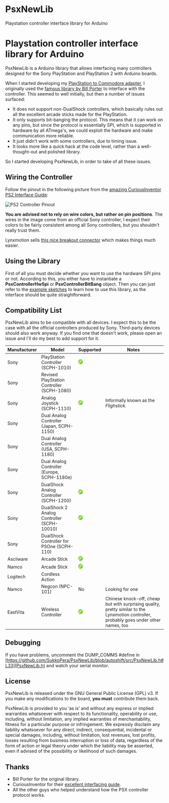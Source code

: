 # PsxNewLib
Playstation controller interface library for Arduino

# Playstation controller interface library for Arduino
PsxNewLib is a Arduino library that allows interfacing many controllers designed for the Sony PlayStation and PlayStation 2 with Arduino boards.

When I started developing my [PlayStation to Commodore adapter](https://github.com/SukkoPera/OpenPSX2AmigaPadAdapter), I originally used the [famous library by Bill Porter](http://www.billporter.info/2010/06/05/playstation-2-controller-arduino-library-v1-0/) to interface with the controller. This seemed to well initially, but then a number of issues surfaced:
- It does not support non-DualShock controllers, which basically rules out all the excellent arcade sticks made for the PlayStation.
- It only supports bit-banging the protocol. This means that it can work on any pins, but since the protocol is essentially SPI, which is supported in hardware by all ATmega's, we could exploit the hardware and make communication more reliable.
- It just didn't work with some controllers, due to timing issue.
- It looks more like a quick hack at the code level, rather than a well-thought-out and polished library.

So I started developing PsxNewLib, in order to take of all these issues.

## Wiring the Controller
Follow the pinout in the following picture from the [amazing CuriousInventor PS2 Interface Guide](https://store.curiousinventor.com/guides/PS2):

![PS2 Controller Pinout](https://store.curiousinventor.com/wp-content/uploads/2019/09/wiring.jpg)

**You are advised not to rely on wire colors, but rather on pin positions**. The wires in the image come from an official Sony controller, I expect their colors to be fairly consistent among all Sony controllers, but you shouldn't really trust them.

Lynxmotion sells [this nice breakout connector](https://www.robotshop.com/en/ps2-connector-breakout-board.html) which makes things much easier.

## Using the Library
First of all you must decide whether you want to use the hardware SPI pins or not. According to this, you either have to instantiate a **PsxControllerHwSpi** or **PsxControllerBitBang** object. Then you can just refer to the [example sketches](https://github.com/SukkoPera/PsxNewLib/tree/autoshift/examples/) to learn how to use this library, as the interface should be quite straightforward.

## Compatibility List
PsxNewLib aims to be compatible with all devices. I expect this to be the case with all the official controllers produced by Sony. Third-party devices should also work anyway. If you find one that doesn't work, please open an issue and I'll do my best to add support for it.

|Manufacturer|Model                                          |Supported|Notes                                |
|------------|-----------------------------------------------|---------|-------------------------------------|
|Sony        |PlayStation Controller (SCPH-1010)             |![Yes](img/yes.png)    |                                     |
|Sony        |Revised PlayStation Controller (SCPH-1080)     |         |                                     |
|Sony        |Analog Joystick (SCPH-1110)                    |![Yes](img/yes.png)    |Informally known as the *Flighstick*.|
|Sony        |Dual Analog Controller (Japan, SCPH-1150)      |         |                                     |
|Sony        |Dual Analog Controller (USA, SCPH-1180)        |         |                                     |
|Sony        |Dual Analog Controller (Europe, SCPH-1180e)    |         |                                     |
|Sony        |DualShock Analog Controller (SCPH-1200)        |![Yes](img/yes.png)    |                                     |
|Sony        |DualShock 2 Analog Controller (SCPH-10010)     |![Yes](img/yes.png)    |                                     |
|Sony        |DualShock Controller for PSOne (SCPH-110)      |         |                                     |
|Asciiware   |Arcade Stick                                   |![Yes](img/yes.png)    |                                     |
|Namco       |Arcade Stick                                   |![Yes](img/yes.png)    |                                     |
|Logitech    |Cordless Action                                |         |                                     |
|Namco       |Negcon (NPC-101)                               |No       |Looking for one                      |
|EastVita    |Wireless Controller                            |![Yes](img/yes.png)    |Chinese knock-off, cheap but with surprising quality, pretty similar to the Lynxmotion controller, probably goes under other names, too |

## Debugging
If you have problems, uncomment the DUMP_COMMS #define in [https://github.com/SukkoPera/PsxNewLib/blob/autoshift/src/PsxNewLib.h#L33](PsxNewLib.h) and watch your serial monitor.

## License
PsxNewLib is released under the GNU General Public License (GPL) v3. If you make any modifications to the board, **you must** contribute them back.

PsxNewLib is provided to you ‘as is’ and without any express or implied warranties whatsoever with respect to its functionality, operability or use, including, without limitation, any implied warranties of merchantability, fitness for a particular purpose or infringement. We expressly disclaim any liability whatsoever for any direct, indirect, consequential, incidental or special damages, including, without limitation, lost revenues, lost profits, losses resulting from business interruption or loss of data, regardless of the form of action or legal theory under which the liability may be asserted, even if advised of the possibility or likelihood of such damages.

## Thanks
- Bill Porter for the original library.
- CuriousInventor for their [excellent interfacing guide](https://store.curiousinventor.com/guides/PS2).
- All the other guys who helped understand how the PSX controller protocol works.
